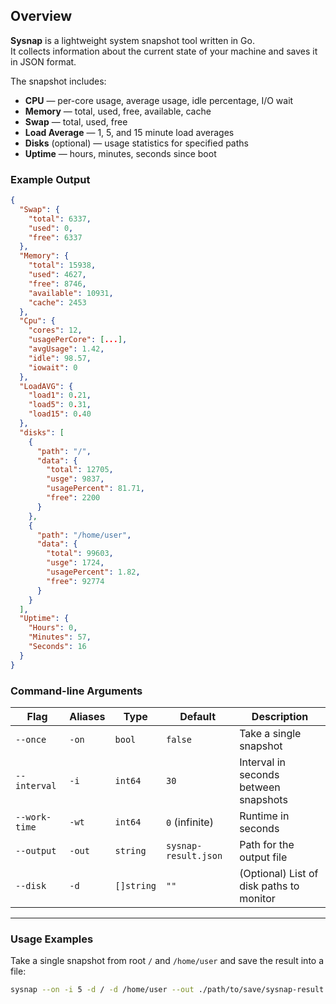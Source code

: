 ## Overview

**Sysnap** is a lightweight system snapshot tool written in Go.  
It collects information about the current state of your machine and saves it in JSON format.  

The snapshot includes:
- **CPU** — per-core usage, average usage, idle percentage, I/O wait
- **Memory** — total, used, free, available, cache
- **Swap** — total, used, free
- **Load Average** — 1, 5, and 15 minute load averages
- **Disks** (optional) — usage statistics for specified paths
- **Uptime** — hours, minutes, seconds since boot

### Example Output

```json
{
  "Swap": {
    "total": 6337,
    "used": 0,
    "free": 6337
  },
  "Memory": {
    "total": 15938,
    "used": 4627,
    "free": 8746,
    "available": 10931,
    "cache": 2453
  },
  "Cpu": {
    "cores": 12,
    "usagePerCore": [...],
    "avgUsage": 1.42,
    "idle": 98.57,
    "iowait": 0
  },
  "LoadAVG": {
    "load1": 0.21,
    "load5": 0.31,
    "load15": 0.40
  },
  "disks": [
    {
      "path": "/",
      "data": {
        "total": 12705,
        "usge": 9837,
        "usagePercent": 81.71,
        "free": 2200
      }
    },
    {
      "path": "/home/user",
      "data": {
        "total": 99603,
        "usge": 1724,
        "usagePercent": 1.82,
        "free": 92774
      }
    }
  ],
  "Uptime": {
    "Hours": 0,
    "Minutes": 57,
    "Seconds": 16
  }
}
```

### Command-line Arguments

| Flag             | Aliases  | Type       | Default               | Description                                                                 |
|------------------|----------|------------|-----------------------|-----------------------------------------------------------------------------|
| `--once`         | `-on`    | `bool`     | `false`               | Take a single snapshot                                                      |
| `--interval`     | `-i`     | `int64`    | `30`                  | Interval in seconds between snapshots                                       |
| `--work-time`    | `-wt`    | `int64`    | `0` (infinite)        | Runtime in seconds                                                          |
| `--output`       | `-out`   | `string`   | `sysnap-result.json`  | Path for the output file                                                    |
| `--disk`         | `-d`     | `[]string` | `""`                  | (Optional) List of disk paths to monitor |

---

### Usage Examples

Take a single snapshot from root `/` and `/home/user` and save the result into a file:

```bash
sysnap --on -i 5 -d / -d /home/user --out ./path/to/save/sysnap-result.json
```